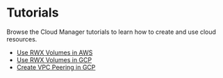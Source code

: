 # Tutorials

Browse the Cloud Manager tutorials to learn how to create and use cloud resources.

* [Use RWX Volumes in AWS](./01-10-aws-nfs-volume.md)
* [Use RWX Volumes in GCP](./01-20-gcp-nfs-volume.md)
* [Create VPC Peering in GCP](./01-30-gcp-vpc-peering.md)
